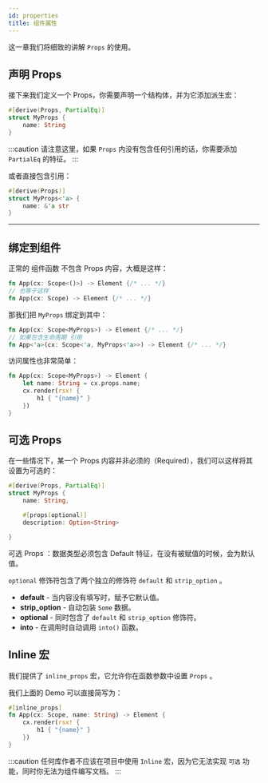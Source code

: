 ```yaml
---
id: properties
title: 组件属性
---
```


这一章我们将细致的讲解 `Props` 的使用。

## 声明 Props

接下来我们定义一个 Props，你需要声明一个结构体，并为它添加派生宏：

```rust
#[derive(Props, PartialEq)]
struct MyProps {
    name: String
}
```

:::caution
请注意这里，如果 `Props` 内没有包含任何引用的话，你需要添加 `PartialEq` 的特征。
:::

或者直接包含引用：

```rust
#[derive(Props)]
struct MyProps<'a> {
    name: &'a str
}
```

---

## 绑定到组件

正常的 组件函数 不包含 Props 内容，大概是这样：

```rust
fn App(cx: Scope<()>) -> Element {/* ... */}
// 也等于这样
fn App(cx: Scope) -> Element {/* ... */}
```

那我们把 `MyProps` 绑定到其中：

```rust
fn App(cx: Scope<MyProps>) -> Element {/* ... */}
// 如果包含生命周期 引用
fn App<'a>(cx: Scope<'a, MyProps<'a>>) -> Element {/* ... */}
```

访问属性也非常简单：
```rust
fn App(cx: Scope<MyProps>) -> Element {
    let name: String = cx.props.name;
    cx.render(rsx! {
        h1 { "{name}" }
    })
}
```

## 可选 Props

在一些情况下，某一个 Props 内容并非必须的（Required），我们可以这样将其设置为可选的：

```rust
#[derive(Props, PartialEq)]
struct MyProps {
    name: String,

    #[props(optional)]
    description: Option<String>

}
```

可选 Props ：数据类型必须包含 Default 特征，在没有被赋值的时候，会为默认值。

`optional` 修饰符包含了两个独立的修饰符 `default` 和 `strip_option` 。

- **default** - 当内容没有填写时，赋予它默认值。
- **strip_option** - 自动包装 `Some` 数据。
- **optional** - 同时包含了 `default` 和 `strip_option` 修饰符。
- **into** - 在调用时自动调用 `into()` 函数。

## Inline 宏

我们提供了 `inline_props` 宏，它允许你在函数参数中设置 `Props` 。

我们上面的 Demo 可以直接简写为：

```rust
#[inline_props]
fn App(cx: Scope, name: String) -> Element {
    cx.render(rsx! {
        h1 { "{name}" }
    })
}  
```
:::caution
任何库作者不应该在项目中使用 `Inline` 宏，因为它无法实现 `可选` 功能，同时你无法为组件编写文档。
:::